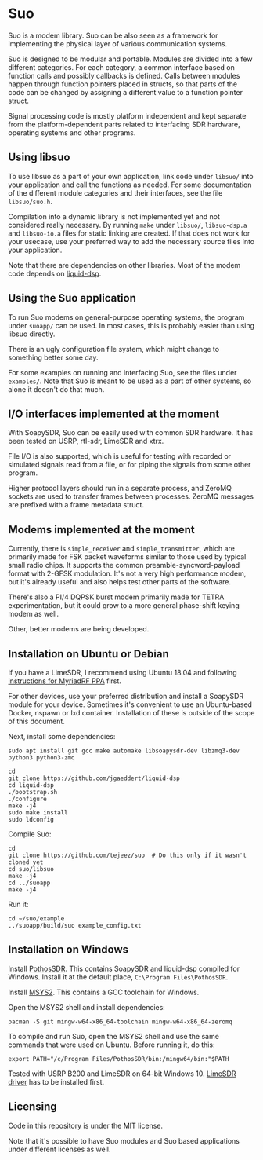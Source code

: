 # Suo

Suo is a modem library. Suo can be also seen as a framework for
implementing the physical layer of various communication systems.

Suo is designed to be modular and portable. Modules are divided into
a few different categories. For each category, a common interface
based on function calls and possibly callbacks is defined.
Calls between modules happen through function pointers placed
in structs, so that parts of the code can be changed by assigning
a different value to a function pointer struct.

Signal processing code is mostly platform independent and kept separate
from the platform-dependent parts related to interfacing SDR hardware,
operating systems and other programs.


## Using libsuo

To use libsuo as a part of your own application, link code under
`libsuo/` into your application and call the functions as needed.
For some documentation of the different module categories and their
interfaces, see the file `libsuo/suo.h`.

Compilation into a dynamic library is not implemented yet and not
considered really necessary. By running `make` under `libsuo/`,
`libsuo-dsp.a` and `libsuo-io.a` files for static linking are created.
If that does not work for your usecase, use your preferred way to
add the necessary source files into your application.

Note that there are dependencies on other libraries.
Most of the modem code depends on
[liquid-dsp](https://github.com/jgaeddert/liquid-dsp/).


## Using the Suo application

To run Suo modems on general-purpose operating systems,
the program under `suoapp/` can be used. In most cases, this is
probably easier than using libsuo directly.

There is an ugly configuration file system, which might change
to something better some day.

For some examples on running and interfacing Suo,
see the files under `examples/`.
Note that Suo is meant to be used as a part of other systems,
so alone it doesn't do that much.


## I/O interfaces implemented at the moment

With SoapySDR, Suo can be easily used with common SDR hardware.
It has been tested on USRP, rtl-sdr, LimeSDR and xtrx.

File I/O is also supported, which is useful for testing with
recorded or simulated signals read from a file, or for piping
the signals from some other program.

Higher protocol layers should run in a separate process, and
ZeroMQ sockets are used to transfer frames between processes.
ZeroMQ messages are prefixed with a frame metadata struct.


## Modems implemented at the moment

Currently, there is `simple_receiver` and `simple_transmitter`,
which are primarily made for FSK packet waveforms similar to
those used by typical small radio chips. It supports the common
preamble-syncword-payload format with 2-GFSK modulation.
It's not a very high performance modem, but it's already useful
and also helps test other parts of the software.

There's also a PI/4 DQPSK burst modem primarily made for TETRA
experimentation, but it could grow to a more general phase-shift
keying modem as well.

Other, better modems are being developed.


## Installation on Ubuntu or Debian

If you have a LimeSDR, I recommend using Ubuntu 18.04 and following
[instructions for MyriadRF PPA](https://wiki.myriadrf.org/Lime_Suite#Ubuntu_PPA)
first.

For other devices, use your preferred distribution and install a SoapySDR
module for your device. Sometimes it's convenient to use an Ubuntu-based
Docker, nspawn or lxd container. Installation of these is outside
of the scope of this document.

Next, install some dependencies:

    sudo apt install git gcc make automake libsoapysdr-dev libzmq3-dev python3 python3-zmq

    cd
    git clone https://github.com/jgaeddert/liquid-dsp
    cd liquid-dsp
    ./bootstrap.sh
    ./configure
    make -j4
    sudo make install
    sudo ldconfig

Compile Suo:

    cd
    git clone https://github.com/tejeez/suo  # Do this only if it wasn't cloned yet
    cd suo/libsuo
    make -j4
    cd ../suoapp
    make -j4

Run it:

    cd ~/suo/example
    ../suoapp/build/suo example_config.txt


## Installation on Windows

Install [PothosSDR](https://downloads.myriadrf.org/builds/PothosSDR/).
This contains SoapySDR and liquid-dsp compiled for Windows.
Install it at the default place, `C:\Program Files\PothosSDR`.

Install [MSYS2](https://www.msys2.org/).
This contains a GCC toolchain for Windows.

Open the MSYS2 shell and install dependencies:

    pacman -S git mingw-w64-x86_64-toolchain mingw-w64-x86_64-zeromq

To compile and run Suo, open the MSYS2 shell and use the same commands
that were used on Ubuntu. Before running it, do this:

    export PATH="/c/Program Files/PothosSDR/bin:/mingw64/bin:"$PATH

Tested with USRP B200 and LimeSDR on 64-bit Windows 10.
[LimeSDR driver](https://wiki.myriadrf.org/LimeSDR_Windows_Driver_Installation)
has to be installed first.


## Licensing

Code in this repository is under the MIT license.

Note that it's possible to have Suo modules and Suo based applications
under different licenses as well.
